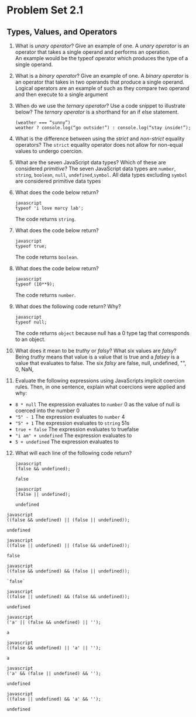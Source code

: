# Problem Set 2.1
## Types, Values, and Operators

1. What is _unary operator_? Give an example of one.
    A _unary operator_ is an operator that takes a single operand and performs an operation.  
    An example would be the typeof operator which produces the type of a single operand. 

2. What is a _binary operator_? Give an example of one.
    A _binary operator_  is an operator that takes in two operands that produce a single operand. 
    Logical operators are an example of such as they compare two operand and then execute to a single argument 

3. When do we use the _ternary operator_? Use a code snippet to illustrate below?
        The _ternary operator_ is a shorthand for an if else statement. 
    ```
    (weather === “sunny”)
    weather ? console.log(“go outside!”) : console.log(“stay inside!”);
    ```

4. What is the difference between using the _strict_ and _non-strict_ equality operators?
    The `strict` equality operator does not allow for non-equal values to undergo coercion. 

5. What are the seven JavaScript data types? Which of these are considered _primitive_?
    The seven JavaScript data types are `number`, `string`, `boolean`, `null`, `undefined`,`symbol`.
    All data types excluding `symbol` are considered primitive data types

6. What does the code below return?
    ```
    javascript
    typeof 'i love marcy lab';
    ```
    The code returns `string`.

7. What does the code below return?
    ```
    javascript
    typeof true;
    ```
    The code returns `boolean`. 

8. What does the code below return?
    ```
    javascript
    typeof (10**9);
    ```
    The code returns `number`.

9. What does the following code return? Why?
    ```
    javascript
    typeof null;
    ```
    The code returns `object` because null has a 0 type tag that corresponds to an object. 

10. What does it mean to be _truthy_ or _falsy_? What six values are _falsy_?
    Being _truthy_ means that value is a value that is true and a _falsey_ is a value that evaluates to false. 
    The six _falsy_ are false, null, undefined, "", 0, NaN, 
    
11. Evaluate the following expressions using JavaScripts implicit coercion rules. Then, in one sentence, explain what coercions were applied and why:
  * `8 * null`
    The expression evaluates to `number` 0 as the value of null is coerced into the number 0 
  * `"5" - 1` 
    The expression evaluates to `number` 4
  * `"5" + 1`
    The expression evaluates to `string` 51s
  * `true + false`
    The expression evaluates to truefalse
  * `"i am" + undefined`
    The expression evaluates to
  * `5 + undefined`
    The expression evaluates to
12. What will each line of the following code return?
    ```
    javascript
    (false && undefined);
    ```
    `false`

    ```
    javascript
    (false || undefined);
    ```
    `undefined`
    
   ```
   javascript
   ((false && undefined) || (false || undefined));
   ```
   `undefined`
   
   ```
   javascript
   ((false || undefined) || (false && undefined));
   ```
   `false`

   ```
   javascript
   ((false && undefined) && (false || undefined));
   ```
    `false`
    
   ```
   javascript
   ((false || undefined) && (false && undefined));
   ```
   `undefined`
   
   ```
   javascript
   ('a' || (false && undefined) || '');
   ```
   `a`

   ```
   javascript
   ((false && undefined) || 'a' || '');
   ```
   `a`

   ```
   javascript
   ('a' && (false || undefined) && '');
   ```
   `undefined`
   
   ```
   javascript
   ((false || undefined) && 'a' && '');
   ```
   `undefined`
